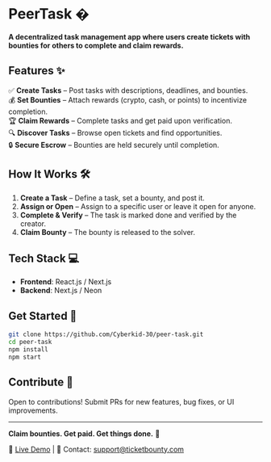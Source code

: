 # PeerTask �

**A decentralized task management app where users create tickets with bounties for others to complete and claim rewards.**

## Features ✨

✅ **Create Tasks** – Post tasks with descriptions, deadlines, and bounties.  
💰 **Set Bounties** – Attach rewards (crypto, cash, or points) to incentivize completion.  
🏆 **Claim Rewards** – Complete tasks and get paid upon verification.  
🔍 **Discover Tasks** – Browse open tickets and find opportunities.  
🔒 **Secure Escrow** – Bounties are held securely until completion.

## How It Works 🛠️

1. **Create a Task** – Define a task, set a bounty, and post it.
2. **Assign or Open** – Assign to a specific user or leave it open for anyone.
3. **Complete & Verify** – The task is marked done and verified by the creator.
4. **Claim Bounty** – The bounty is released to the solver.

## Tech Stack 💻

- **Frontend**: React.js / Next.js
- **Backend**: Next.js / Neon

## Get Started 🚀

```bash
git clone https://github.com/Cyberkid-30/peer-task.git
cd peer-task
npm install
npm start
```

## Contribute 🤝

Open to contributions! Submit PRs for new features, bug fixes, or UI improvements.

---

**Claim bounties. Get paid. Get things done.** 🎯

🔗 [Live Demo](#) | 📧 Contact: support@ticketbounty.com
